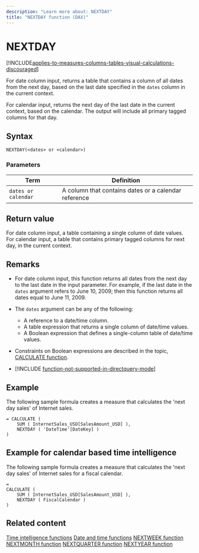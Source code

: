 ```yaml
---
description: "Learn more about: NEXTDAY"
title: "NEXTDAY function (DAX)"
---
```

# NEXTDAY

[!INCLUDE[applies-to-measures-columns-tables-visual-calculations-discouraged](includes/applies-to-measures-columns-tables-visual-calculations-discouraged.md)]

For date column input, returns a table that contains a column of all dates from the next day, based on the last date specified in the `dates` column in the current context.    

For calendar input, returns the next day of the last date in the current context, based on the calendar. The output will include all primary tagged columns for that day.


## Syntax

```
NEXTDAY(<dates> or <calendar>)
```

### Parameters

|Term|Definition|
|--------|--------------|
|`dates or calendar`|A column that contains dates or a calendar reference|

## Return value

For date column input, a table containing a single column of date values.  
For calendar input, a table that contains primary tagged columns for next day, in the current context.

## Remarks

- For date column input, this function returns all dates from the next day to the last date in the input parameter. For example, if the last date in the `dates` argument refers to June 10, 2009; then this function returns all dates equal to June 11, 2009.

- The `dates` argument can be any of the following:
  - A reference to a date/time column.
  - A table expression that returns a single column of date/time values.
  - A Boolean expression that defines a single-column table of date/time values.

- Constraints on Boolean expressions are described in the topic, [CALCULATE function](calculate-function-dax.md).

- [!INCLUDE [function-not-supported-in-directquery-mode](includes/function-not-supported-in-directquery-mode.md)] 

## Example

The following sample formula creates a measure that calculates the 'next day sales' of Internet sales.

```dax
= CALCULATE (
    SUM ( InternetSales_USD[SalesAmount_USD] ),
    NEXTDAY ( 'DateTime'[DateKey] )
)
```

## Example for calendar based time intelligence

The following sample formula creates a measure that calculates the 'next day sales' of Internet sales for a fiscal calendar.

```dax
=
CALCULATE (
    SUM ( InternetSales_USD[SalesAmount_USD] ),
    NEXTDAY ( FiscalCalendar )
)
```

## Related content

[Time intelligence functions](time-intelligence-functions-dax.md)
[Date and time functions](date-and-time-functions-dax.md)
[NEXTWEEK function](nextweek-function-dax.md)
[NEXTMONTH function](nextmonth-function-dax.md)
[NEXTQUARTER function](nextquarter-function-dax.md)
[NEXTYEAR function](nextyear-function-dax.md)
